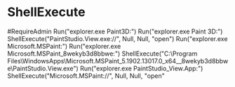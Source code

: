 # ShellExecute
#RequireAdmin Run("explorer.exe Paint3D:") Run("explorer.exe Paint 3D:") ShellExecute("PaintStudio.View.exe://", Null, Null, "open") Run("explorer.exe Microsoft.MSPaint:") Run("explorer.exe Microsoft.MSPaint_8wekyb3d8bbwe:") ShellExecute("C:\Program Files\WindowsApps\Microsoft.MSPaint_5.1902.13017.0_x64__8wekyb3d8bbwe\PaintStudio.View.exe") Run("explorer.exe PaintStudio_View.App:") ShellExecute("Microsoft.MSPaint://", Null, Null, "open"
